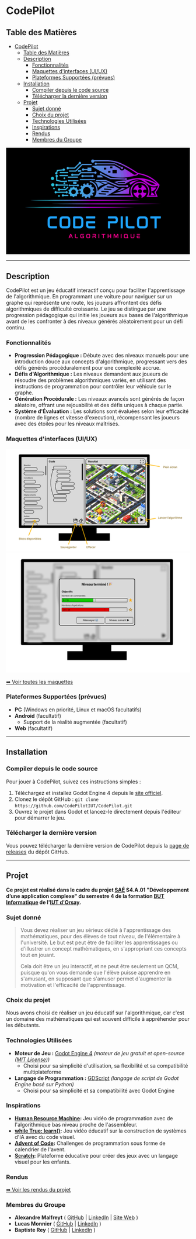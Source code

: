 # CodePilot

## Table des Matières

- [CodePilot](#codepilot)
  - [Table des Matières](#table-des-matières)
  - [Description](#description)
    - [Fonctionnalités](#fonctionnalités)
    - [Maquettes d'interfaces (UI/UX)](#maquettes-dinterfaces-uiux)
    - [Plateformes Supportées (prévues)](#plateformes-supportées-prévues)
  - [Installation](#installation)
    - [Compiler depuis le code source](#compiler-depuis-le-code-source)
    - [Télécharger la dernière version](#télécharger-la-dernière-version)
  - [Projet](#projet)
    - [Sujet donné](#sujet-donné)
    - [Choix du projet](#choix-du-projet)
    - [Technologies Utilisées](#technologies-utilisées)
    - [Inspirations](#inspirations)
    - [Rendus](#rendus)
    - [Membres du Groupe](#membres-du-groupe)

![CodePilot Logo](/github_assets/logo/logo.png)

---

## Description

CodePilot est un jeu éducatif interactif conçu pour faciliter l'apprentissage de l'algorithmique. En programmant une voiture pour naviguer sur un graphe qui représente une route, les joueurs affrontent des défis algorithmiques de difficulté croissante. Le jeu se distingue par une progression pédagogique qui initie les joueurs aux bases de l'algorithmique avant de les confronter à des niveaux générés aléatoirement pour un défi continu.

### Fonctionnalités

- **Progression Pédagogique :** Débute avec des niveaux manuels pour une introduction douce aux concepts d'algorithmique, progressant vers des défis générés procéduralement pour une complexité accrue.
- **Défis d'Algorithmique :** Les niveaux demandent aux joueurs de résoudre des problèmes algorithmiques variés, en utilisant des instructions de programmation pour contrôler leur véhicule sur le graphe.
- **Génération Procédurale :** Les niveaux avancés sont générés de façon aléatoire, offrant une rejouabilité et des défis uniques à chaque partie.
- **Système d'Évaluation :** Les solutions sont évaluées selon leur efficacité (nombre de lignes et vitesse d'execution), récompensant les joueurs avec des étoiles pour les niveaux maîtrisés.

### Maquettes d'interfaces (UI/UX)
![Maquette PC - Ingame](/github_assets/mockups/images/PC/PC%20-%20Ingame.png)
![Maquette PC - Level completed](/github_assets/mockups/images/PC/PC%20-%20Level%20completed.png)

[➡ Voir toutes les maquettes](/github_assets/mockups/mockups.md)

### Plateformes Supportées (prévues)
- **PC** (Windows en priorité, Linux et macOS facultatifs)
- **Android** (facultatif)
    - Support de la réalité augmentée (facultatif)
- **Web** (facultatif)

---

## Installation

### Compiler depuis le code source

Pour jouer à CodePilot, suivez ces instructions simples :

1. Téléchargez et installez Godot Engine 4 depuis le [site officiel](https://godotengine.org/download/4.x/).
2. Clonez le dépôt GitHub : ```git clone https://github.com/CodePilotIUT/CodePilot.git```
3. Ouvrez le projet dans Godot et lancez-le directement depuis l'éditeur pour démarrer le jeu.

### Télécharger la dernière version

Vous pouvez télécharger la dernière version de CodePilot depuis la [page de releases](https://github.com/CodePilotIUT/CodePilot/releases) du dépôt GitHub.

---

## Projet

**Ce projet est réalisé dans le cadre du projet [SAÉ](https://fr.wikipedia.org/wiki/Situation_d%27apprentissage_et_d%27%C3%A9valuation) S4.A.01 "Développement d’une application complexe" du semestre 4 de la formation [BUT Informatique](https://www.iut-orsay.universite-paris-saclay.fr/formations/but/but_informatique) de l'[IUT d'Orsay](https://www.iut-orsay.universite-paris-saclay.fr/).**

### Sujet donné

> Vous devez réaliser un jeu sérieux dédié à l'apprentissage des mathématiques, pour des élèves de tout niveau, de l'élémentaire à l'université. Le but est peut être de faciliter les apprentissages ou d'illustrer un concept mathématiques, en s'appropriant ces concepts tout en jouant.
> 
> Cela doit être un jeu interactif, et ne peut être seulement un QCM, puisque qu'on vous demande que l'élève puisse apprendre en s'amusant, en supposant que s'amuser permet d'augmenter la motivation et l'efficacité de l'apprentissage.

### Choix du projet

Nous avons choisi de réaliser un jeu éducatif sur l'algorithmique, car c'est un domaine des mathématiques qui est souvent difficile à appréhender pour les débutants.

### Technologies Utilisées

- **Moteur de Jeu :** [Godot Engine 4](https://godotengine.org/download/4.x/) *(moteur de jeu gratuit et open-source ([MIT License](https://godotengine.org/license/)))*
    - Choisi pour sa simplicité d'utilisation, sa flexibilité et sa compatibilité multiplateforme
- **Langage de Programmation :** [GDScript](https://docs.godotengine.org/fr/stable/tutorials/scripting/gdscript/gdscript_basics.html) *(langage de script de Godot Engine basé sur Python)*
    - Choisi pour sa simplicité et sa compatibilité avec Godot Engine

### Inspirations
- **[Human Resource Machine](https://store.steampowered.com/app/375820/Human_Resource_Machine/):** Jeu vidéo de programmation avec de l'algorithmique bas niveau proche de l'assembleur.
- **[while True: learn()](https://store.steampowered.com/app/619150/while_True_learn/):** Jeu vidéo éducatif sur la construction de systèmes d'IA avec du code visuel.
- **[Advent of Code](https://adventofcode.com/):** Challenges de programmation sous forme de calendrier de l'avent.
- **[Scratch](https://scratch.mit.edu/):** Plateforme éducative pour créer des jeux avec un langage visuel pour les enfants.

### Rendus
[➡ Voir les rendus du projet](/github_assets/rendus/rendus.md)

### Membres du Groupe

- **Alexandre Malfreyt** ( [GitHub](https://github.com/AlexZeGamer) | [LinkedIn](https://www.linkedin.com/in/alexandre-malfreyt/) | [Site Web](https://alexandre.malfre.yt/) )
- **Lucas Monnier** ( [GitHub](https://github.com/LuKun14) | [LinkedIn](https://www.linkedin.com/in/lucas-monnier-1a8348241/) )
- **Baptiste Rey** ( [GitHub](https://github.com/orgs/CodePilotIUT/people/Baptistery) | [LinkedIn](https://www.linkedin.com/in/baptiste-rey-15606b270/) )
